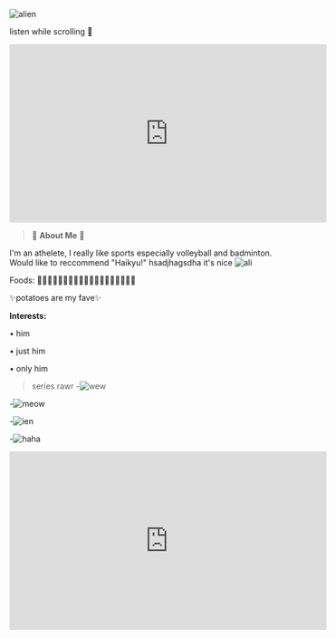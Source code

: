 ![alien](https://i.pinimg.com/564x/2f/74/d9/2f74d9a2ee6ab779258d448b073d3ab2.jpg)

listen while scrolling 💍

<iframe width="560" height="315" src="https://www.youtube.com/embed/wSTYIyQxfPQ" title="YouTube video player" frameborder="0" allow="accelerometer; autoplay; clipboard-write; encrypted-media; gyroscope; picture-in-picture; web-share" allowfullscreen></iframe>

> 👾 **About Me** 👾 

  I'm an athelete, I really like sports especially volleyball and badminton.
  Would like to reccommend "Haikyu!" hsadjhagsdha it's nice
  ![ali](https://i.pinimg.com/564x/a6/75/38/a67538552395bca76dcf80d1d0aad122.jpg)
  
Foods: 🍇🥔🥐🍗🥓🍔🍟🍕🍜🍤🍦🍧🍨🍪🍩🍫🍬🍭🍹

✨potatoes are my fave✨

**Interests:**

• him

• just him

• only him

> series rawr
-![wew](https://i.pinimg.com/564x/9f/dc/db/9fdcdb3b2a902d720eaf0813d5aada7d.jpg)

-![meow](https://i.pinimg.com/564x/b1/c7/dd/b1c7dd2b4233230c31656922f009fe9b.jpg)

-![ien](https://i.pinimg.com/564x/e9/5f/0f/e95f0f92cac8272ea8f287e849514252.jpg)

-![haha](https://i.pinimg.com/564x/fd/46/14/fd4614a1c992603163d3ba916909f1f4.jpg)
 

<iframe width="560" height="315" src="https://www.youtube.com/embed/gnKHBDnEXPs" title="YouTube video player" frameborder="0" allow="accelerometer; autoplay; clipboard-write; encrypted-media; gyroscope; picture-in-picture; web-share" allowfullscreen></iframe>
